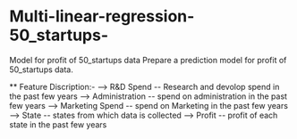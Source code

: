 # Multi-linear-regression-50_startups-
Model for profit of 50_startups data
Prepare a prediction model for profit of 50_startups data.

** Feature Discription:-
--> R&D Spend -- Research and devolop spend in the past few years
--> Administration -- spend on administration in the past few years
--> Marketing Spend -- spend on Marketing in the past few years
--> State -- states from which data is collected
--> Profit  -- profit of each state in the past few years

